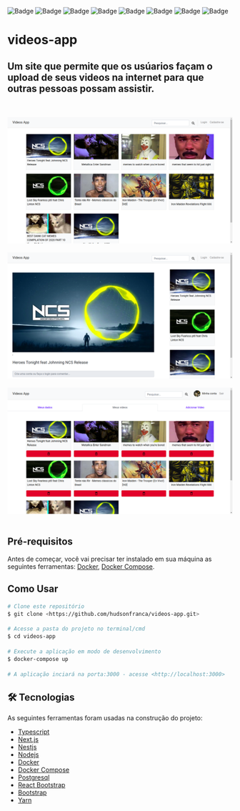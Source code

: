 ![Badge](https://img.shields.io/badge/TypeScript-007ACC?style=flat&logo=typescript&logoColor=white)
![Badge](https://img.shields.io/badge/next.js-000000?style=flat&logo=nextdotjs&logoColor=white)
![Badge](https://img.shields.io/badge/NestJS-e0234e?style=flat&logo=nestjs&logoColor=white)
![Badge](https://img.shields.io/badge/Node.js-339933?style=flat&logo=nodedotjs&logoColor=white)
![Badge](https://img.shields.io/badge/Yarn-2C8EBB?style=flat&logo=yarn&logoColor=white)
![Badge](https://img.shields.io/badge/Bootstrap-563D7C?style=flat&logo=bootstrap&logoColor=white)
![Badge](https://img.shields.io/badge/Docker-2CA5E0?style=flat&logo=docker&logoColor=white)
![Badge](https://img.shields.io/badge/PostgreSQL-316192?style=flat&logo=postgresql&logoColor=white)


# videos-app

## Um site que permite que os usúarios façam o upload de seus videos na internet para que outras pessoas possam assistir.

<p>
<br/>
<br/>
<img src="images/1.png">
<br/>
<br/>
<img src="images/2.png">
<br/>
<br/>
<img src="images/3.png">
<br/>
<br/>

## Pré-requisitos
Antes de começar, você vai precisar ter instalado em sua máquina as seguintes ferramentas: [Docker](https://www.docker.com/), [Docker Compose](https://docs.docker.com/compose/install/).

## Como Usar

```bash
# Clone este repositório
$ git clone <https://github.com/hudsonfranca/videos-app.git>

# Acesse a pasta do projeto no terminal/cmd
$ cd videos-app

# Execute a aplicação em modo de desenvolvimento
$ docker-compose up  

# A aplicação inciará na porta:3000 - acesse <http://localhost:3000>
```

## 🛠 Tecnologias

As seguintes ferramentas foram usadas na construção do projeto:

- [Typescript](https://www.typescriptlang.org/)
- [Next.js](https://nextjs.org/)
- [Nestjs](https://nestjs.com/)
- [Nodejs](https://nodejs.org/en/)
- [Docker](https://www.docker.com/)
- [Docker Compose](https://docs.docker.com/compose/install/)
- [Postgresql](https://www.postgresql.org/)
- [React Bootstrap](https://react-bootstrap.github.io/)
- [Bootstrap](https://getbootstrap.com/)
- [Yarn](https://yarnpkg.com/)

  


